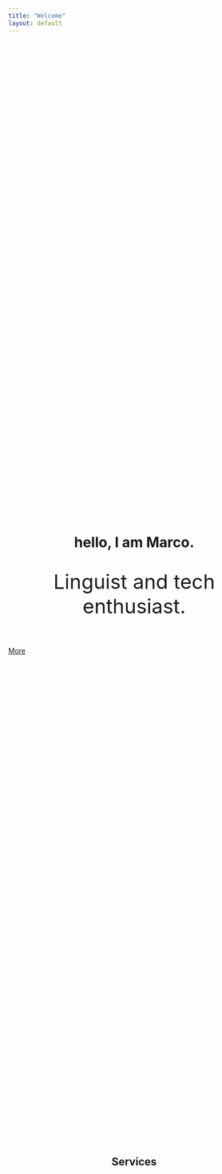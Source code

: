 ```yaml
---
title: "Welcome"
layout: default
---
```


<header class="grid-item" style="text-align:center; margin-top:25vh">
  <h1 class="nav-item--page t-heading t-brandColor" style=" line-height:1">hello, I am Marco.</h1>
  <p style="font-size:2.5rem;">Linguist and tech enthusiast.</p>
</header>

<div class="grid-item">
  <a class="btn btn--block btn-primary-outline" href="#continue"><span>More</span></a>
</div>

<section class="grid item" style="text-align:center; margin-top:25vh">
	 <h2 class="nav-item--page t-heading t-brandColor">Services</h2>

</section>
